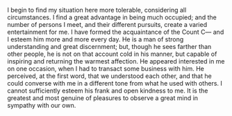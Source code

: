 I begin to find my situation here more tolerable, considering all circumstances. I find a great advantage in being much occupied; and the number of persons I meet, and their different pursuits, create a varied entertainment for me. I have formed the acquaintance of the Count C— and I esteem him more and more every day. He is a man of strong understanding and great discernment; but, though he sees farther than other people, he is not on that account cold in his manner, but capable of inspiring and returning the warmest affection. He appeared interested in me on one occasion, when I had to transact some business with him. He perceived, at the first word, that we understood each other, and that he could converse with me in a different tone from what he used with others. I cannot sufficiently esteem his frank and open kindness to me. It is the greatest and most genuine of pleasures to observe a great mind in sympathy with our own.